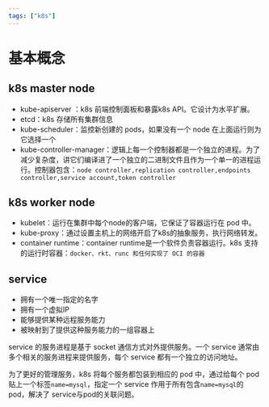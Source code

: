 ```yaml
---
tags: ["k8s"]
---
```

# 基本概念
## k8s master node
- kube-apiserver ：k8s 前端控制面板和暴露k8s API。它设计为水平扩展。
- etcd：k8s 存储所有集群信息
- kube-scheduler：监控新创建的 pods，如果没有一个 node 在上面运行则为它选择一个
- kube-controller-manager：逻辑上每一个控制器都是一个独立的进程。为了减少复杂度，讲它们编译进了一个独立的二进制文件且作为一个单一的进程运行。控制器包含：`node controller,replication controller,endpoints controller,service account,token controller`

## k8s worker node
- kubelet：运行在集群中每个node的客户端，它保证了容器运行在 pod 中。
- kube-proxy：通过设置主机上的网络开启了k8s的抽象服务，执行网络转发。
- container runtime：container runtime是一个软件负责容器运行。k8s 支持的运行时容器：`docker、rkt、runc 和任何实现了 OCI 的容器`
## service
- 拥有一个唯一指定的名字
- 拥有一个虚拟IP
- 能够提供某种远程服务能力
- 被映射到了提供这种服务能力的一组容器上

service 的服务进程是基于 socket 通信方式对外提供服务。一个 service 通常由多个相关的服务进程来提供服务，每个 service 都有一个独立的访问地址。

为了更好的管理服务，k8s 将每个服务都包装到相应的 pod 中，通过给每个 pod 贴上一个标签`name=mysql`，指定一个 service 作用于所有包含`name=mysql`的pod，解决了 service与pod的关联问题。

